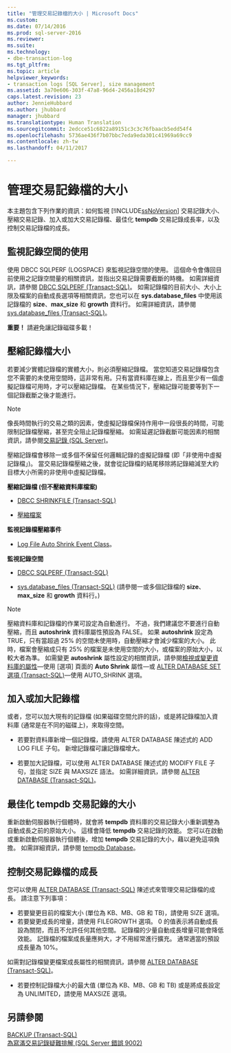 ```yaml
---
title: "管理交易記錄檔的大小 | Microsoft Docs"
ms.custom: 
ms.date: 07/14/2016
ms.prod: sql-server-2016
ms.reviewer: 
ms.suite: 
ms.technology:
- dbe-transaction-log
ms.tgt_pltfrm: 
ms.topic: article
helpviewer_keywords:
- transaction logs [SQL Server], size management
ms.assetid: 3a70e606-303f-47a8-96d4-2456a18d4297
caps.latest.revision: 23
author: JennieHubbard
ms.author: jhubbard
manager: jhubbard
ms.translationtype: Human Translation
ms.sourcegitcommit: 2edcce51c6822a89151c3c3c76fbaacb5edd54f4
ms.openlocfilehash: 5736ae436f7b07bbc7eda9eda301c41969a69cc9
ms.contentlocale: zh-tw
ms.lasthandoff: 04/11/2017

---
```

# <a name="manage-the-size-of-the-transaction-log-file"></a>管理交易記錄檔的大小
本主題包含下列作業的資訊：如何監視 [!INCLUDE[ssNoVersion](../../includes/ssnoversion-md.md)] 交易記錄大小、壓縮交易記錄、加入或加大交易記錄檔、最佳化 **tempdb** 交易記錄成長率，以及控制交易記錄檔的成長。  

  ##  <a name="MonitorSpaceUse"></a> 監視記錄空間的使用  
使用 DBCC SQLPERF (LOGSPACE) 來監視記錄空間的使用。 這個命令會傳回目前使用之記錄空間量的相關資訊，並指出交易記錄需要截斷的時機。 如需詳細資訊，請參閱 [DBCC SQLPERF &#40;Transact-SQL&#41;](../../t-sql/database-console-commands/dbcc-sqlperf-transact-sql.md)。 如需記錄檔的目前大小、大小上限及檔案的自動成長選項等相關資訊，您也可以在 **sys.database_files** 中使用該記錄檔的 **size**、**max_size** 和 **growth** 資料行。 如需詳細資訊，請參閱 [sys.database_files &#40;Transact-SQL&#41;](../../relational-databases/system-catalog-views/sys-database-files-transact-sql.md)。  
  
**重要！** 請避免讓記錄磁碟多載！  

  
##  <a name="ShrinkSize"></a> 壓縮記錄檔大小  
 若要減少實體記錄檔的實體大小，則必須壓縮記錄檔。 當您知道交易記錄檔包含您不需要的未使用空間時，這非常有用。只有當資料庫在線上，而且至少有一個虛擬記錄檔可用時，才可以壓縮記錄檔。 在某些情況下，壓縮記錄可能要等到下一個記錄截斷之後才能進行。  
  
> [!NOTE]
>  像長時間執行的交易之類的因素，使虛擬記錄檔保持作用中一段很長的時間，可能限制記錄檔壓縮，甚至完全阻止記錄檔壓縮。 如需延遲記錄截斷可能因素的相關資訊，請參閱[交易記錄 &#40;SQL Server&#41;](../../relational-databases/logs/the-transaction-log-sql-server.md)。  
  
 壓縮記錄檔會移除一或多個不保留任何邏輯記錄的虛擬記錄檔 (即「非使用中虛擬記錄檔」)。 當交易記錄檔壓縮之後，就會從記錄檔的結尾移除將記錄縮減至大約目標大小所需的非使用中虛擬記錄檔。  
  
 **壓縮記錄檔 (但不壓縮資料庫檔案)**  
  
-   [DBCC SHRINKFILE &#40;Transact-SQL&#41;](../../t-sql/database-console-commands/dbcc-shrinkfile-transact-sql.md)  
  
-   [壓縮檔案](../../relational-databases/databases/shrink-a-file.md)  
  
 **監視記錄檔壓縮事件**  
  
-   [Log File Auto Shrink Event Class](../../relational-databases/event-classes/log-file-auto-shrink-event-class.md)。  
  
 **監視記錄空間**  
  
-   [DBCC SQLPERF &#40;Transact-SQL&#41;](../../t-sql/database-console-commands/dbcc-sqlperf-transact-sql.md)  
  
-   [sys.database_files &#40;Transact-SQL&#41;](../../relational-databases/system-catalog-views/sys-database-files-transact-sql.md) (請參閱一或多個記錄檔的 **size**、**max_size** 和 **growth** 資料行。)  
  
> [!NOTE]
>  壓縮資料庫和記錄檔的作業可設定為自動進行。 不過，我們建議您不要進行自動壓縮，而且 **autoshrink** 資料庫屬性預設為 FALSE。 如果 **autoshrink** 設定為 TRUE，只有當超過 25% 的空間未使用時，自動壓縮才會減少檔案的大小。 此時，檔案會壓縮成只有 25% 的檔案是未使用空間的大小，或檔案的原始大小，以較大者為準。 如需變更 **autoshrink** 屬性設定的相關資訊，請參閱[檢視或變更資料庫的屬性](../../relational-databases/databases/view-or-change-the-properties-of-a-database.md)—使用 [選項] 頁面的 **Auto Shrink** 屬性—或 [ALTER DATABASE SET 選項 &#40;Transact-SQL&#41;](../../t-sql/statements/alter-database-transact-sql-set-options.md)—使用 AUTO_SHRINK 選項。  
  

##  <a name="AddOrEnlarge"></a> 加入或加大記錄檔  
 或者，您可以加大現有的記錄檔 (如果磁碟空間允許的話)，或是將記錄檔加入資料庫 (通常是在不同的磁碟上)，來取得空間。  
  
-   若要對資料庫新增一個記錄檔，請使用 ALTER DATABASE 陳述式的 ADD LOG FILE 子句。 新增記錄檔可讓記錄檔增大。  
  
-   若要加大記錄檔，可以使用 ALTER DATABASE 陳述式的 MODIFY FILE 子句，並指定 SIZE 與 MAXSIZE 語法。 如需詳細資訊，請參閱 [ALTER DATABASE &#40;Transact-SQL&#41;](../../t-sql/statements/alter-database-transact-sql.md)。  
    
  
##  <a name="tempdbOptimize"></a> 最佳化 tempdb 交易記錄的大小  
 重新啟動伺服器執行個體時，就會將 **tempdb** 資料庫的交易記錄大小重新調整為自動成長之前的原始大小。 這樣會降低 **tempdb** 交易記錄的效能。 您可以在啟動或重新啟動伺服器執行個體後，增加 **tempdb** 交易記錄的大小，藉以避免這項負擔。 如需詳細資訊，請參閱 [tempdb Database](../../relational-databases/databases/tempdb-database.md)。  
  
  
##  <a name="ControlGrowth"></a> 控制交易記錄檔的成長  
 您可以使用 [ALTER DATABASE &#40;Transact-SQL&#41;](../../t-sql/statements/alter-database-transact-sql.md) 陳述式來管理交易記錄檔的成長。 請注意下列事項：  
  
-   若要變更目前的檔案大小 (單位為 KB、MB、GB 和 TB)，請使用 SIZE 選項。  
  -   若要變更成長的增量，請使用 FILEGROWTH 選項。 0 的值表示將自動成長設為關閉，而且不允許任何其他空間。 記錄檔的少量自動成長增量可能會降低效能。 記錄檔的檔案成長量應夠大，才不用經常進行擴充。 通常適當的預設成長量為 10%。  

如需對記錄檔變更檔案成長屬性的相關資訊，請參閱 [ALTER DATABASE &#40;Transact-SQL&#41;](https://msdn.microsoft.com/library/ms174269.aspx)。  
  
-   若要控制記錄檔大小的最大值 (單位為 KB、MB、GB 和 TB) 或是將成長設定為 UNLIMITED，請使用 MAXSIZE 選項。  
  
  
## <a name="see-also"></a>另請參閱  
 [BACKUP &#40;Transact-SQL&#41;](../../t-sql/statements/backup-transact-sql.md)   
 [為寫滿交易記錄疑難排解 &#40;SQL Server 錯誤 9002&#41;](../../relational-databases/logs/troubleshoot-a-full-transaction-log-sql-server-error-9002.md)  
  
  

